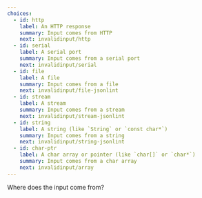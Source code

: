 ```yaml
---
choices:
  - id: http
    label: An HTTP response
    summary: Input comes from HTTP
    next: invalidinput/http
  - id: serial
    label: A serial port
    summary: Input comes from a serial port
    next: invalidinput/serial
  - id: file
    label: A file
    summary: Input comes from a file
    next: invalidinput/file-jsonlint
  - id: stream
    label: A stream
    summary: Input comes from a stream
    next: invalidinput/stream-jsonlint
  - id: string
    label: A string (like `String` or `const char*`)
    summary: Input comes from a string
    next: invalidinput/string-jsonlint
  - id: char-ptr
    label: A char array or pointer (like `char[]` or `char*`)
    summary: Input comes from a char array
    next: invalidinput/array
---
```


Where does the input come from?
